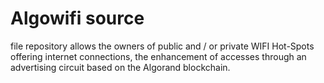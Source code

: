 # Algowifi source
file repository
allows the owners of public and / or private WIFI Hot-Spots offering internet connections, the enhancement of accesses through an advertising circuit based on the Algorand blockchain.
